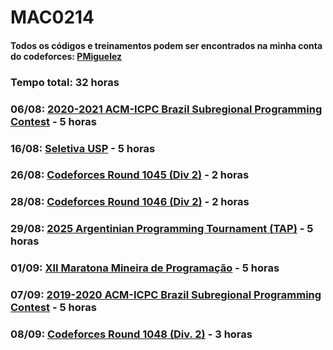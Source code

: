 # MAC0214
#### Todos os códigos e treinamentos podem ser encontrados na minha conta do codeforces: [PMiguelez](https://codeforces.com/profile/PMiguelez)

### Tempo total: 32 horas

### 06/08: [2020-2021 ACM-ICPC Brazil Subregional Programming Contest](https://codeforces.com/gym/102861) - 5 horas

### 16/08: [Seletiva USP](https://codeforces.com/gym/106039) - 5 horas

### 26/08: [Codeforces Round 1045 (Div 2)](https://codeforces.com/contest/2134) - 2 horas

### 28/08: [Codeforces Round 1046 (Div 2)](https://codeforces.com/contest/2136) - 2 horas

### 29/08: [2025 Argentinian Programming Tournament (TAP)](https://codeforces.com/gym/106054) - 5 horas

### 01/09: [XII Maratona Mineira de Programação](https://codeforces.com/group/YgJmumGtHD/contest/105936) - 5 horas

### 07/09: [2019-2020 ACM-ICPC Brazil Subregional Programming Contest](https://codeforces.com/gym/102346) - 5 horas

### 08/09: [Codeforces Round 1048 (Div. 2)](https://codeforces.com/contest/2139) - 3 horas
